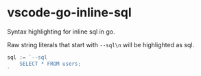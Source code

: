 # vscode-go-inline-sql
Syntax highlighting for inline sql in go.

Raw string literals that start with `--sql\n` will be highlighted as sql.

```go
sql := `--sql
	SELECT * FROM users;
`
```
